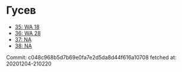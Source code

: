 # Гусев
- [35: WA 18](35.md)
- [36: WA 28](36.md)
- [37: NA](37.md)
- [38: NA](38.md)

Commit: c048c968b5d7b69e0fa7e2d5da8d44f616a10708
 fetched at: 20201204-210220
